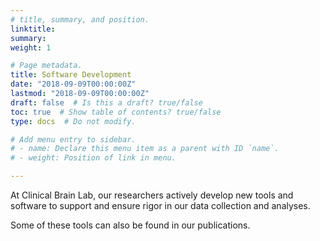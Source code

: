 ```yaml
---
# title, summary, and position.
linktitle:
summary:
weight: 1

# Page metadata.
title: Software Development
date: "2018-09-09T00:00:00Z"
lastmod: "2018-09-09T00:00:00Z"
draft: false  # Is this a draft? true/false
toc: true  # Show table of contents? true/false
type: docs  # Do not modify.

# Add menu entry to sidebar.
# - name: Declare this menu item as a parent with ID `name`.
# - weight: Position of link in menu.

---
```


At Clinical Brain Lab, our researchers actively develop new tools and software to support and ensure rigor in our data collection and analyses.

Some of these tools can also be found in our publications.
